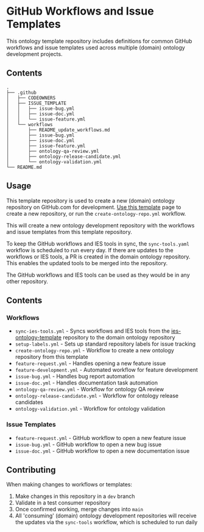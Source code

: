 # GitHub Workflows and Issue Templates

This ontology template repository includes definitions for common GitHub workflows and issue templates used across multiple (domain) ontology development projects.

## Contents
```ascii
.
├── .github
│   ├── CODEOWNERS
│   ├── ISSUE_TEMPLATE
│   │   ├── issue-bug.yml
│   │   ├── issue-doc.yml
│   │   └── issue-feature.yml
│   └── workflows
│       ├── README_update_workflows.md
│       ├── issue-bug.yml
│       ├── issue-doc.yml
│       ├── issue-feature.yml
│       ├── ontology-qa-review.yml
│       ├── ontology-release-candidate.yml
│       └── ontology-validation.yml
└── README.md
```

## Usage

This template repository is used to create a new (domain) ontology repository on GitHub.com for development. [Use this template](https://github.com/Acme-Ontologies/ies-ontology-template/generate) page to create a new repository, or run the `create-ontology-repo.yml` workflow.

This will create a new ontology development repository with the workflows and issue templates from this template repository.

To keep the GitHub workflows and IES tools in sync, the `sync-tools.yaml` workflow is scheduled to run every day. If there are updates to the workflows or IES tools, a PR is created in the domain ontology repository. This enables the updated tools to be merged into the repository.

The GitHub workflows and IES tools can be used as they would be in any other repository.

## Contents
### Workflows
  - `sync-ies-tools.yml` - Syncs workflows and IES tools from the [ies-ontology-template](https://github.com/Acme-Ontologies/ies-ontology-template) repository to the domain ontology repository
  - `setup-labels.yml` - Sets up standard repository labels for issue tracking
  - `create-ontology-repo.yml` - Workflow to create a new ontology repository from this template
  - `feature-request.yml` - Handles opening a new feature issue
  - `feature-development.yml` - Automated workflow for feature development
  - `issue-bug.yml` - Handles bug report automation
  - `issue-doc.yml` - Handles documentation task automation
  - `ontology-qa-review.yml` - Workflow for ontology QA review
  - `ontology-release-candidate.yml` - Workflow for ontology release candidates
  - `ontology-validation.yml` - Workflow for ontology validation

### Issue Templates
  - `feature-request.yml` - GitHub workflow to open a new feature issue
  - `issue-bug.yml` - GitHub workflow to open a new bug issue
  - `issue-doc.yml` - GitHub workflow to open a new documentation issue

## Contributing
When making changes to workflows or templates:

  1. Make changes in this repository in a `dev` branch
  2. Validate in a test consumer repository
  3. Once confirmed working, merge changes into `main`
4. All 'consuming' (domain) ontology development repositories will receive the updates via the `sync-tools` workflow, which is scheduled to run daily
